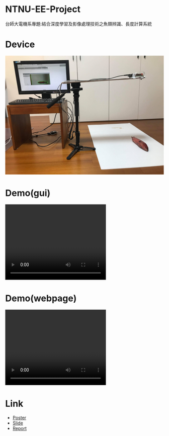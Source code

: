# NTNU-EE-Project
台師大電機系專題:結合深度學習及影像處理技術之魚類辨識、長度計算系統

# Device
![Device picture](裝置圖片.jpg)

# Demo(gui)
<video width="320" height="240" controls>
  <source src="gui_demo_v.mp4" type="video/mp4">
  Your browser does not support video playback.
</video>

# Demo(webpage)
<video width="320" height="240" controls>
  <source src="webpage_demo_v.mp4" type="video/mp4">
  Your browser does not support video playback.
</video>

# Link
* [Poster](專題競賽海報v1.pptx)
* [Slide](電機專題報告v2.pptx)
* [Report](專題書面報告final.docx)

